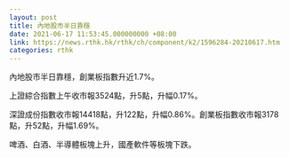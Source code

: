 ```yaml
---
layout: post
title: 內地股市半日靠穩
date: 2021-06-17 11:53:45.000000000 +08:00
link: https://news.rthk.hk/rthk/ch/component/k2/1596284-20210617.htm
categories: rthk
---
```


內地股市半日靠穩，創業板指數升近1.7%。

上證綜合指數上午收市報3524點，升5點，升幅0.17%。

深證成份指數收市報14418點，升122點，升幅0.86%。創業板指數收市報3178點，升52點，升幅1.69%。 

啤酒、白酒、半導體板塊上升，國產軟件等板塊下跌。
